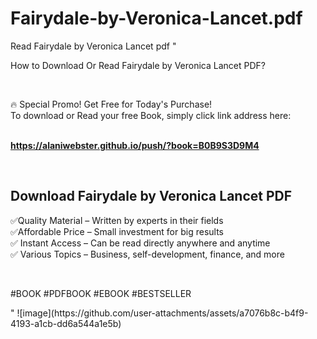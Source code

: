 # Fairydale-by-Veronica-Lancet.pdf
Read Fairydale by Veronica Lancet pdf
"<p>How to Download Or Read Fairydale by Veronica Lancet PDF?</p>
<p>&nbsp;</p>
<p>&#128293;  Special Promo! Get Free for Today's Purchase!<br />To download or Read your free Book, simply click link address here:&nbsp;<br />&nbsp;</p>
<p><a href=""https://alaniwebster.github.io/push/?book=B0B9S3D9M4""><strong>https://alaniwebster.github.io/push/?book=B0B9S3D9M4</strong></a></p>
<p>&nbsp;</p>
<h2>Download Fairydale by Veronica Lancet PDF</h2>
<p>&#x2705;Quality Material &ndash; Written by experts in their fields<br />&#x2705;Affordable Price &ndash; Small investment for big results<br />&#x2705; Instant Access &ndash; Can be read directly anywhere and anytime<br />&#x2705; Various Topics &ndash; Business, self-development, finance, and more</p>
<p>&nbsp;</p>
<p>#BOOK #PDFBOOK #EBOOK #BESTSELLER</p>
"
![image](https://github.com/user-attachments/assets/a7076b8c-b4f9-4193-a1cb-dd6a544a1e5b)
